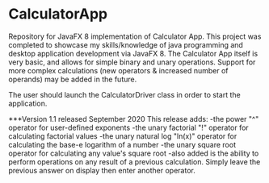 # CalculatorApp
Repository for JavaFX 8 implementation of Calculator App.
This project was completed to showcase my skills/knowledge of
java programming and desktop application development via JavaFX 8.
The Calculator App itself is very basic, and allows for
simple binary and unary operations. Support for more complex calculations (new operators &
increased number of operands) may be added in the future.

The user should launch the CalculatorDriver class in order
to start the application.

***Version 1.1 released September 2020
This release adds:
-the power "^" operator for user-defined exponents
-the unary factorial "!" operator for calculating factorial values
-the unary natural log "ln(x)" operator for calculating the base-e logarithm of a number
-the unary square root operator for calculating any value's square root
-also added is the ability to perform operations on any result of a previous calculation.
  Simply leave the previous answer on display then enter another operator.
